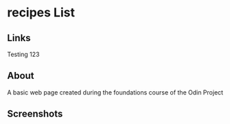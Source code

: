 # recipes List

## Links
Testing 123
## About
A basic web page created during the foundations course of the Odin Project

## Screenshots